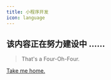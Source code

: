 ```yaml
---
title: 小程序开发
icon: language
---
```


<!-- more -->

## 该内容正在努力建设中 ......

> That's a Four-Oh-Four.

[Take me home.](/blog/)

